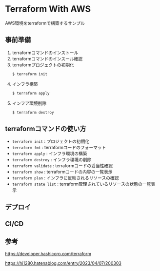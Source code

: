 # Terraform With AWS

AWS環境をterraformで構築するサンプル

## 事前準備

1. terraformコマンドのインストール
2. terraformコマンドのインスール確認
3. terraformプロジェクトの初期化
    ```bash
    $ terraform init
    ```
4. インフラ構築
   ```bash
   $ terraform apply
   ```
5. インフア環境削除
   ```bash
   $ terraform destroy
   ```

## terraformコマンドの使い方

- `terraform init` : プロジェクトの初期化
- `terraform fmt` : terraformコードのフォーマット
- `terraform apply` : インフラ環境の構築
- `terraform destroy` : インフラ環境の削除
- `terraform validate` : terraformコードの妥当性確認
- `terraform show` : terraformコードの内容の一覧表示
- `terraform plan` : インフラに反映されるリソースの確認
- `terraform state list` : terraform管理されているリソースの状態の一覧表示

## デプロイ

## CI/CD

## 参考

https://developer.hashicorp.com/terraform

https://hi1280.hatenablog.com/entry/2023/04/07/200303
